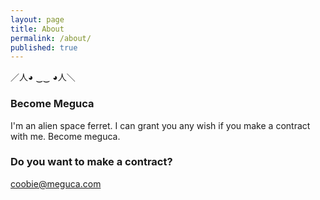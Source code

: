 ```yaml
---
layout: page
title: About
permalink: /about/
published: true
---
```


／人◕ ‿‿ ◕人＼

### Become Meguca

I'm an alien space ferret. I can grant you any wish if you make a contract with me. Become meguca. 

### Do you want to make a contract?

[coobie@meguca.com](mailto:coobie@meguca.com)